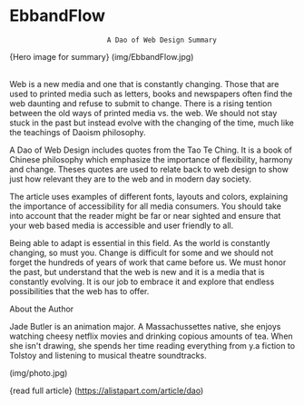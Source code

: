 # EbbandFlow

                            A Dao of Web Design Summary
                       
{Hero image for summary} (img/EbbandFlow.jpg)                       
                     



 
Web is a new media and one that is constantly changing. Those that are used to printed media such as letters, 
books and newspapers often find the web daunting and refuse to submit to change. There is a rising tention between the old ways of printed media vs. the web. We should not stay stuck in the past but instead evolve with the changing of the time, much like the teachings of Daoism philosophy.


A Dao of Web Design includes quotes from the Tao Te Ching. It is a book of Chinese philosophy which emphasize the
importance of flexibility, harmony and change. Theses quotes are used to relate back to web design to show just how 
relevant they are to the web and in modern day society.

The article uses examples of different fonts, layouts and colors, explaining the importance of accessibility 
for all media consumers. You should take into account that the reader might be far or near sighted and ensure 
that your web based media is accessible and user friendly to all. 

Being able to adapt is essential in this field. As the world is constantly changing, so must you. 
Change is difficult for some and we should not forget the hundreds of years of work that came before us. 
We must honor the past, but understand that the web is new and it is a media that is constantly evolving. 
It is our job to embrace it and explore that endless possibilities that the web has to offer.







About the Author




  Jade Butler is an animation major. A Massachussettes native, she enjoys watching cheesy netflix movies and drinking copious amounts of tea. When she isn't drawing, she spends her time reading everything from y.a fiction to Tolstoy and listening to musical theatre soundtracks.



(img/photo.jpg)  


{read full article} (https://alistapart.com/article/dao)
